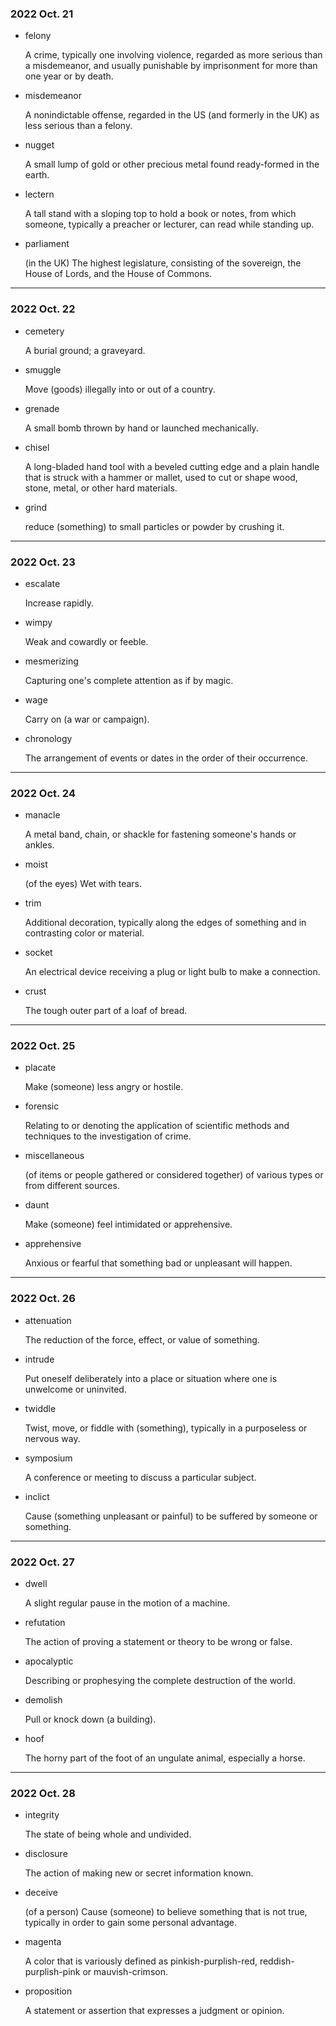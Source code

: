 ### 2022 Oct. 21
* felony
	
	A crime, typically one involving
	violence, regarded as more serious
	than a misdemeanor, and usually
	punishable by imprisonment for more
	than one year or by death.

* misdemeanor
	
	A nonindictable offense, regarded in
	the US (and formerly in the UK) as
	less serious than a felony.

* nugget

	A small lump of gold or other
	precious metal found ready-formed in
	the earth.

* lectern

	A tall stand with a sloping top to
	hold a book or notes, from which
	someone, typically a preacher or
	lecturer, can read while standing
	up.

* parliament

	(in the UK) The highest legislature,
	consisting of the sovereign, the
	House of Lords, and the House of
	Commons.
---
### 2022 Oct. 22
* cemetery

	A burial ground; a graveyard.

* smuggle
	
	Move (goods) illegally into or out
	of a country.

* grenade

	A small bomb thrown by hand or
	launched mechanically.

* chisel

	A long-bladed hand tool with a
	beveled cutting edge and a plain
	handle that is struck with a hammer
	or mallet, used to cut or shape
	wood, stone, metal, or other hard
	materials.
* grind

	reduce (something) to small
	particles or powder by crushing it.
---
### 2022 Oct. 23
* escalate 
	
	Increase rapidly.

* wimpy

	Weak and cowardly or feeble.

* mesmerizing

	Capturing one's complete attention
	as if by magic.

* wage

	Carry on (a war or campaign).

* chronology

	The arrangement of events or dates
	in the order of their occurrence.
---
### 2022 Oct. 24
* manacle
	
	A metal band, chain, or shackle for
	fastening someone's hands or ankles.

* moist

	(of the eyes) Wet with tears.

* trim 

	Additional decoration, typically
	along the edges of something and in
	contrasting color or material.

* socket

	An electrical device receiving a
	plug or light bulb to make a
	connection.	

* crust

	The tough outer part of a loaf of
	bread.
---
### 2022 Oct. 25
* placate

	Make (someone) less angry or
	hostile.

* forensic

	Relating to or denoting the
	application of scientific methods
	and techniques to the investigation
	of crime.

* miscellaneous

	(of items or people gathered or
	considered together) of various
	types or from different sources.

* daunt

	Make (someone) feel intimidated or
	apprehensive.

* apprehensive

	Anxious or fearful that something
	bad or unpleasant will happen.
---
### 2022 Oct. 26
* attenuation

	The reduction of the force, effect,
	or value of something.

* intrude

	Put oneself deliberately into a
	place or situation where one is
	unwelcome or uninvited.

* twiddle 

	Twist, move, or fiddle with
	(something), typically in a
	purposeless or nervous way.

* symposium

	A conference or meeting to discuss a
	particular subject.

* inclict

	Cause (something unpleasant or
	painful) to be suffered by someone
	or something.
---
### 2022 Oct. 27
* dwell

	A slight regular pause in the motion
	of a machine.

* refutation

	The action of proving a statement or
	theory to be wrong or false.

* apocalyptic

	Describing or prophesying the
	complete destruction of the world.

* demolish

	Pull or knock down (a building).	

* hoof

	The horny part of the foot of an
	ungulate animal, especially a horse.
---
### 2022 Oct. 28
* integrity

	The state of being whole and
	undivided.

* disclosure

	The action of making new or secret
	information known.
	
* deceive

	(of a person) Cause (someone) to
	believe something that is not true,
	typically in order to gain some
	personal advantage.

* magenta

	A color that is variously defined as
	pinkish-purplish-red,
	reddish-purplish-pink or
	mauvish-crimson.

* proposition

	A statement or assertion that
	expresses a judgment or opinion.
